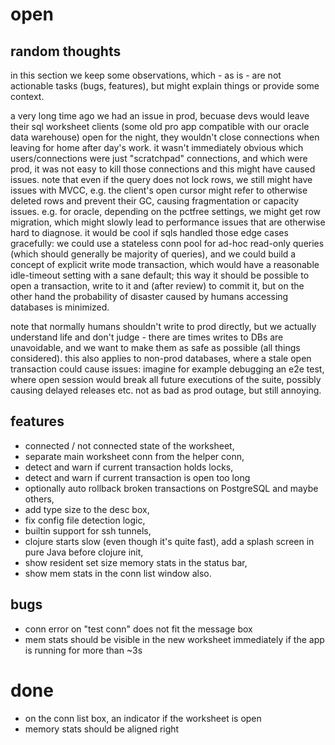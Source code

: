 
# open

## random thoughts

in this section we keep some observations, which - as is - are not actionable
tasks (bugs, features), but might explain things or provide some context.

a very long time ago we had an issue in prod, becuase devs would leave their
sql worksheet clients (some old pro app compatible with our oracle data
warehouse) open for the night, they wouldn't close connections when leaving for
home after day's work. it wasn't immediately obvious which users/connections
were just "scratchpad" connections, and which were prod, it was not easy to
kill those connections and this might have caused issues. note that even if the
query does not lock rows, we still might have issues with MVCC, e.g. the
client's open cursor might refer to otherwise deleted rows and prevent their GC,
causing fragmentation or capacity issues. e.g. for oracle, depending on the
pctfree settings, we might get row migration, which might slowly lead to performance issues that are otherwise hard to diagnose. it
would be cool if sqls handled those edge cases gracefully: we could use a
stateless conn pool for ad-hoc read-only queries (which should generally be
majority of queries), and we could build a concept of explicit write mode
transaction, which would have a reasonable idle-timeout setting with a sane
default; this way it should be possible to open a transaction, write to it and
(after review) to commit it, but on the other hand the probability of disaster
caused by humans accessing databases is minimized.

note that normally humans shouldn't write to prod directly, but we actually
understand life and don't judge - there are times writes to DBs are
unavoidable, and we want to make them as safe as possible (all things
considered). this also applies to non-prod databases, where a stale open
transaction could cause issues: imagine for example debugging an e2e test,
where open session would break all future executions of the suite, possibly
causing delayed releases etc. not as bad as prod outage, but still annoying.

## features

- connected / not connected state of the worksheet,
- separate main worksheet conn from the helper conn,
- detect and warn if current transaction holds locks,
- detect and warn if current transaction is open too long
- optionally auto rollback broken transactions on PostgreSQL and maybe others,
- add type size to the desc box,
- fix config file detection logic,
- builtin support for ssh tunnels,
- clojure starts slow (even though it's quite fast), add a splash screen in
  pure Java before clojure init,
- show resident set size memory stats in the status bar,
- show mem stats in the conn list window also.

## bugs

-   conn error on "test conn" does not fit the message box
-   mem stats should be visible in the new worksheet immediately if the app is
    running for more than ~3s

# done

- on the conn list box, an indicator if the worksheet is open
- memory stats should be aligned right

